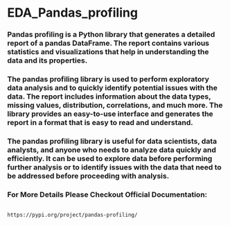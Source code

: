 # EDA_Pandas_profiling

### Pandas profiling is a Python library that generates a detailed report of a pandas DataFrame. The report contains various statistics and visualizations that help in understanding the data and its properties.

### The pandas profiling library is used to perform exploratory data analysis and to quickly identify potential issues with the data. The report includes information about the data types, missing values, distribution, correlations, and much more. The library provides an easy-to-use interface and generates the report in a format that is easy to read and understand.

### The pandas profiling library is useful for data scientists, data analysts, and anyone who needs to analyze data quickly and efficiently. It can be used to explore data before performing further analysis or to identify issues with the data that need to be addressed before proceeding with analysis.

### For More Details Please Checkout Official Documentation:

```

https://pypi.org/project/pandas-profiling/


````
